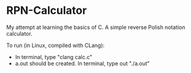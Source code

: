 # RPN-Calculator
My attempt at learning the basics of C. A simple reverse Polish notation calculator.

To run (in Linux, compiled with CLang):
- In terminal, type "clang calc.c"
- a.out should be created. In terminal, type out "./a.out"
